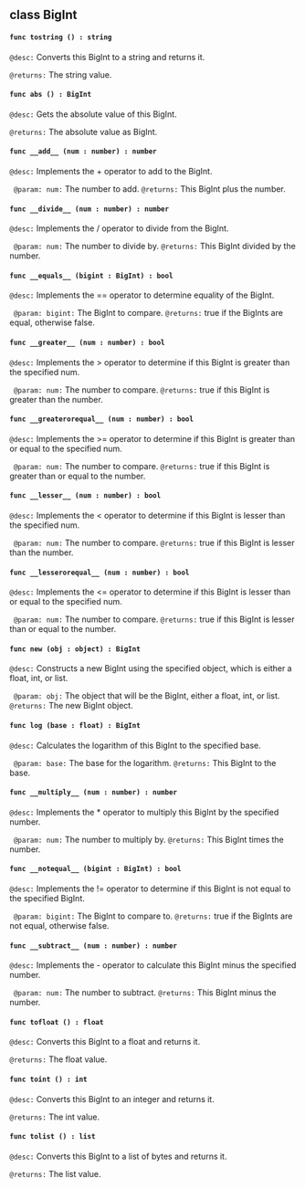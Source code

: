## class BigInt

#### ```func tostring () : string```


```@desc:``` Converts this BigInt to a string and returns it.

```@returns:``` The string value.

#### ```func abs () : BigInt```


```@desc:``` Gets the absolute value of this BigInt.

```@returns:``` The absolute value as BigInt.

#### ```func __add__ (num : number) : number```


```@desc:``` Implements the + operator to add to the BigInt.

```	@param: num:``` The number to add.
```@returns:``` This BigInt plus the number.

#### ```func __divide__ (num : number) : number```


```@desc:``` Implements the / operator to divide from the BigInt.

```	@param: num:``` The number to divide by.
```@returns:``` This BigInt divided by the number.

#### ```func __equals__ (bigint : BigInt) : bool```


```@desc:``` Implements the == operator to determine equality of the BigInt.

```	@param: bigint:``` The BigInt to compare.
```@returns:``` true if the BigInts are equal, otherwise false.

#### ```func __greater__ (num : number) : bool```


```@desc:``` Implements the > operator to determine if this BigInt is greater than the specified num.

```	@param: num:``` The number to compare.
```@returns:``` true if this BigInt is greater than the number.

#### ```func __greaterorequal__ (num : number) : bool```


```@desc:``` Implements the >= operator to determine if this BigInt is greater than or equal to the specified num.

```	@param: num:``` The number to compare.
```@returns:``` true if this BigInt is greater than or equal to the number.

#### ```func __lesser__ (num : number) : bool```


```@desc:``` Implements the < operator to determine if this BigInt is lesser than the specified num.

```	@param: num:``` The number to compare.
```@returns:``` true if this BigInt is lesser than the number.

#### ```func __lesserorequal__ (num : number) : bool```


```@desc:``` Implements the <= operator to determine if this BigInt is lesser than or equal to the specified num.

```	@param: num:``` The number to compare.
```@returns:``` true if this BigInt is lesser than or equal to the number.

#### ```func new (obj : object) : BigInt```


```@desc:``` Constructs a new BigInt using the specified object, which is either a float, int, or list.

```	@param: obj:``` The object that will be the BigInt, either a float, int, or list.
```@returns:``` The new BigInt object.

#### ```func log (base : float) : BigInt```


```@desc:``` Calculates the logarithm of this BigInt to the specified base.

```	@param: base:``` The base for the logarithm.
```@returns:``` This BigInt to the base.

#### ```func __multiply__ (num : number) : number```


```@desc:``` Implements the * operator to multiply this BigInt by the specified number.

```	@param: num:``` The number to multiply by.
```@returns:``` This BigInt times the number.

#### ```func __notequal__ (bigint : BigInt) : bool```


```@desc:``` Implements the != operator to determine if this BigInt is not equal to the specified BigInt.

```	@param: bigint:``` The BigInt to compare to.
```@returns:``` true if the BigInts are not equal, otherwise false.

#### ```func __subtract__ (num : number) : number```


```@desc:``` Implements the - operator to calculate this BigInt minus the specified number.

```	@param: num:``` The number to subtract.
```@returns:``` This BigInt minus the number.

#### ```func tofloat () : float```


```@desc:``` Converts this BigInt to a float and returns it.

```@returns:``` The float value.

#### ```func toint () : int```


```@desc:``` Converts this BigInt to an integer and returns it.

```@returns:``` The int value.

#### ```func tolist () : list```


```@desc:``` Converts this BigInt to a list of bytes and returns it.

```@returns:``` The list value.

